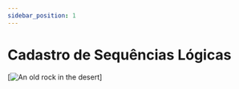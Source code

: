 ```yaml
---
sidebar_position: 1
---
```


# Cadastro de Sequências Lógicas

[![An old rock in the desert](../../static/img/shiprock.jpg "Shiprock, New Mexico by Beau Rogers")]
